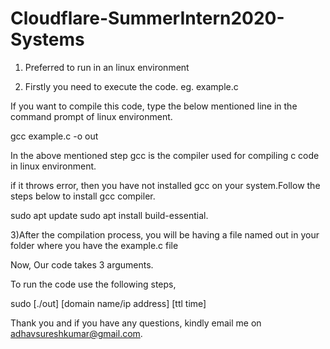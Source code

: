 # Cloudflare-SummerIntern2020-Systems

1) Preferred to run in an linux environment

2) Firstly you need to execute the code.  eg. example.c

If you want to compile this code, type the below mentioned line in the command prompt of linux environment.

gcc example.c -o out

In the above mentioned step gcc is the compiler used for compiling c code in linux environment.

if it throws error, then you have not installed gcc on your system.Follow the steps below to install gcc compiler.

sudo apt update
sudo apt install build-essential.

3)After the compilation process, you will be having a file named out in your folder where you have the example.c file

Now, Our code takes 3 arguments.

To run the code use the following steps,

sudo [./out] [domain name/ip address] [ttl time]

Thank you and if you have any questions, kindly email me on adhavsureshkumar@gmail.com.
